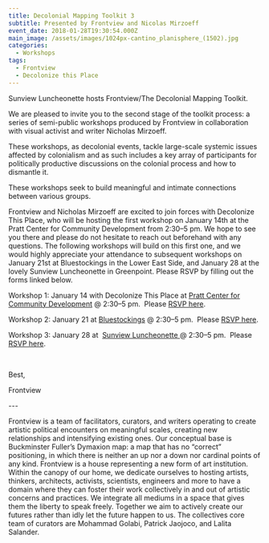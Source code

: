 ```yaml
---
title: Decolonial Mapping Toolkit 3
subtitle: Presented by Frontview and Nicolas Mirzoeff
event_date: 2018-01-28T19:30:54.000Z
main_image: /assets/images/1024px-cantino_planisphere_(1502).jpg
categories:
  - Workshops
tags:
  - Frontview
  - Decolonize this Place
---
```

Sunview Luncheonette hosts Frontview/The Decolonial Mapping Toolkit. 

We are pleased to invite you to the second stage of the toolkit process: a series of semi-public workshops produced by Frontview in collaboration with visual activist and writer Nicholas Mirzoeff. 

These workshops, as decolonial events, tackle large-scale systemic issues affected by colonialism and as such includes a key array of participants for politically productive discussions on the colonial process and how to dismantle it.  

These workshops seek to build meaningful and intimate connections between various groups. 

Frontview and Nicholas Mirzoeff are excited to join forces with Decolonize This Place, who will be hosting the first workshop on January 14th at the Pratt Center for Community Development from 2:30–5 pm. We hope to see you there and please do not hesitate to reach out beforehand with any questions. The following workshops will build on this first one, and we would highly appreciate your attendance to subsequent workshops on January 21st at Bluestockings in the Lower East Side, and January 28 at the lovely Sunview Luncheonette in Greenpoint. Please RSVP by filling out the forms linked below.

<p dir="ltr">Workshop 1: <span class="aBn" tabindex="0" data-term="goog_2038798782"><span class="aQJ">January 14</span></span> with Decolonize This Place at <a href="http://www.prattcenter.net/" target="_blank" rel="noopener" data-saferedirecturl="https://www.google.com/url?hl=en&amp;q=http://www.prattcenter.net/&amp;source=gmail&amp;ust=1515560957808000&amp;usg=AFQjCNFYPygswiAjimVuoc7DuEQPenDeQw">Pratt Center for Community Development</a> @ <span class="aBn" tabindex="0" data-term="goog_2038798783"><span class="aQJ">2:30–5 pm.</span></span>  Please <a href="https://docs.google.com/forms/d/14lOHV8rmHwMizynFxEhgrv2KRXqoeZXmGWMjRgysp9U/prefill" target="_blank" rel="noopener" data-saferedirecturl="https://www.google.com/url?hl=en&amp;q=https://docs.google.com/forms/d/14lOHV8rmHwMizynFxEhgrv2KRXqoeZXmGWMjRgysp9U/prefill&amp;source=gmail&amp;ust=1515560957808000&amp;usg=AFQjCNFtdD6sDNNBp96gah2lMlbMnP9N7g">RSVP here</a>.</p>

<p dir="ltr">Workshop 2: <span class="aBn" tabindex="0" data-term="goog_2038798784"><span class="aQJ">January 21</span></span> at <a href="http://bluestockings.com/" target="_blank" rel="noopener" data-saferedirecturl="https://www.google.com/url?hl=en&amp;q=http://bluestockings.com/&amp;source=gmail&amp;ust=1515560957808000&amp;usg=AFQjCNEnfrRUn7adMxUCjanMmUrD9Yc22g">Bluestockings</a> @ <span class="aBn" tabindex="0" data-term="goog_2038798785"><span class="aQJ">2:30–5 pm.</span></span>  Please <a href="https://docs.google.com/forms/d/1Q_CBBawydLYm34QqDdWHyMS1kFxWFIqtzuJ7jGO4ZFw/prefill" target="_blank" rel="noopener" data-saferedirecturl="https://www.google.com/url?hl=en&amp;q=https://docs.google.com/forms/d/1Q_CBBawydLYm34QqDdWHyMS1kFxWFIqtzuJ7jGO4ZFw/prefill&amp;source=gmail&amp;ust=1515560957808000&amp;usg=AFQjCNGoshaKOSi7hhOmRUQ8-5s-RpeiRQ">RSVP here</a>.</p>

<p dir="ltr">Workshop 3: <span class="aBn" tabindex="0" data-term="goog_2038798786"><span class="aQJ">January 28</span></span> at  <a href="http://thesunview.org/" target="_blank" rel="noopener" data-saferedirecturl="https://www.google.com/url?hl=en&amp;q=http://thesunview.org/&amp;source=gmail&amp;ust=1515560957808000&amp;usg=AFQjCNFr4RK_D4_UmOOtAxkcNlJ01jadkw">Sunview Luncheonette </a>@ <span class="aBn" tabindex="0" data-term="goog_2038798787"><span class="aQJ">2:30–5 pm.</span></span>  Please <a href="https://docs.google.com/forms/d/1BH1XtJVNZE_KRjy1nTazFaJQQ6ReEitNUOK0rIPxWFc/prefill" target="_blank" rel="noopener" data-saferedirecturl="https://www.google.com/url?hl=en&amp;q=https://docs.google.com/forms/d/1BH1XtJVNZE_KRjy1nTazFaJQQ6ReEitNUOK0rIPxWFc/prefill&amp;source=gmail&amp;ust=1515560957808000&amp;usg=AFQjCNHwvvGpnrOOdX-CODqUc0C-tK5qsw">RSVP here</a>.</p>

&nbsp;

Best,

Frontview



\---

Frontview is a team of facilitators, curators, and writers operating to create artistic political encounters on meaningful scales, creating new relationships and intensifying existing ones. Our conceptual base is Buckminster Fuller’s Dymaxion map: a map that has no “correct” positioning, in which there is neither an up nor a down nor cardinal points of any kind. Frontview is a house representing a new form of art institution. Within the canopy of our home, we dedicate ourselves to hosting artists, thinkers, architects, activists, scientists, engineers and more to have a domain where they can foster their work collectively in and out of artistic concerns and practices. We integrate all mediums in a space that gives them the liberty to speak freely. Together we aim to actively create our futures rather than idly let the future happen to us. The collectives core team of curators are Mohammad Golabi, Patrick Jaojoco, and Lalita Salander.
